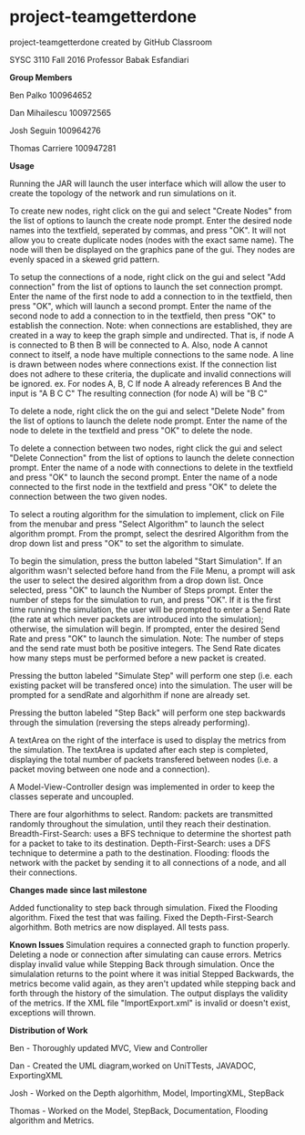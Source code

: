 # project-teamgetterdone
project-teamgetterdone created by GitHub Classroom

SYSC 3110 Fall 2016
Professor Babak Esfandiari

<B>Group Members </B>

Ben Palko 100964652

Dan Mihailescu	100972565

Josh Seguin	100964276

Thomas Carriere 100947281

<B>Usage</B>

Running the JAR will launch the user interface which will allow the user to create the topology of the network and run simulations on it.

To create new nodes, right click on the gui and select "Create Nodes" from the list of options to launch the create node prompt. Enter the desired node names into the textfield, seperated by commas, and press "OK".
It will not allow you to create duplicate nodes (nodes with the exact same name). The node will then be displayed on the graphics pane of the gui. They nodes are evenly spaced in a skewed grid pattern.

To setup the connections of a node, right click on the gui and select "Add connection" from the list of options to launch the set connection prompt. Enter the name of the first node to add a connection to in the textfield, then press "OK", which will launch a second prompt. Enter the name of the second node to add a connection to in the textfield, then press "OK" to establish the connection.
Note: when connections are established, they are created in a way to keep the graph simple and undirected.
That is, if node A is connected to B then B will be connected to A. Also, node A cannot connect to itself, a node have multiple connections to the same node. A line is drawn between nodes where connections exist.
If the connection list does not adhere to these criteria, the duplicate and invalid connections will be ignored.
ex.
For nodes A, B, C
If node A already references B 
And the input is "A B C C"
The resulting connection (for node A) will be "B C"

To delete a node, right click the on the gui and select "Delete Node" from the list of options to launch the delete node prompt. Enter the name of the node to delete in the textfield and press "OK" to delete the node.

To delete a connection between two nodes, right click the gui and select "Delete Connection" from the list of options to launch the delete connection prompt. Enter the name of a node with connections to delete in the textfield and press "OK" to launch the second prompt. Enter the name of a node connected to the first node in the textfield and press "OK" to delete the connection between the two given nodes.

To select a routing algorithm for the simulation to implement, click on File from the menubar and press "Select Algorithm" to launch the select algorithm prompt. From the prompt, select the desrired Algorithm from the drop down list and press "OK" to set the algorithm to simulate.

To begin the simulation, press the button labeled "Start Simulation". If an algorithm wasn't selected before hand from the File Menu, a prompt will ask the user to select the desired algorithm from a drop down list. Once selected, press "OK" to launch the Number of Steps prompt. Enter the number of steps for the simulation to run, and press "OK". If it is the first time running the simulation, the user will be prompted to enter a Send Rate (the rate at which never packets are introduced into the simulation); otherwise, the simulation will begin. If prompted, enter the desired Send Rate and press "OK" to launch the simulation.
Note: The number of steps and the send rate must both be positive integers. 
      The Send Rate dicates how many steps must be performed before a new packet is created.

Pressing the button labeled "Simulate Step" will perform one step (i.e. each existing packet will be transfered once) into the simulation. The user will be prompted for a sendRate and algorhithm if none are already set.

Pressing the button labeled "Step Back" will perform one step backwards through the simulation (reversing the steps already performing).

A textArea on the right of the interface is used to display the metrics from the simulation. The textArea is updated after each step is completed, displaying the total number of packets transfered between nodes (i.e. a packet moving between one node and a connection).

A Model-View-Controller design was implemented in order to keep the classes seperate and uncoupled.

There are four algorhithms to select.
Random: packets are transmitted randomly throughout the simulation, until they reach their destination.
Breadth-First-Search: uses a BFS technique to determine the shortest path for a packet to take to its destination.
Depth-First-Search: uses a DFS technique to determine a path to the destination.
Flooding: floods the network with the packet by sending it to all connections of a node, and all their connections.

<B>Changes made since last milestone</B>

Added functionality to step back through simulation.
Fixed the Flooding algorithm.
Fixed the test that was failing.
Fixed the Depth-First-Search algorhithm.
Both metrics are now displayed.
All tests pass.

<B>Known Issues </B>
Simulation requires a connected graph to function properly.
Deleting a node or connection after simulating can cause errors.
Metrics display invalid value while Stepping Back through simulation. Once the simulalation returns to the point where it was initial Stepped Backwards, the metrics become valid again, as they aren't updated while stepping back and forth through the history of the simulation. The output displays the validity of the metrics.
If the XML file "ImportExport.xml" is invalid or doesn't exist, exceptions will thrown.

<B>Distribution of Work</B>

Ben - Thoroughly updated MVC, View and Controller

Dan - Created the UML diagram,worked on UniTTests, JAVADOC, ExportingXML

Josh - Worked on the Depth algorhithm, Model, ImportingXML, StepBack

Thomas - Worked on the Model, StepBack, Documentation, Flooding algorithm and Metrics.

